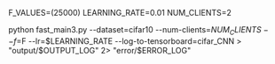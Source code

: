 F_VALUES=(25000)
LEARNING_RATE=0.01
NUM_CLIENTS=2

python fast_main3.py --dataset=cifar10 --num-clients=$NUM_CLIENTS --f=$F --lr=$LEARNING_RATE --log-to-tensorboard=cifar_CNN > "output/\$OUTPUT_LOG" 2> "error/\$ERROR_LOG"
